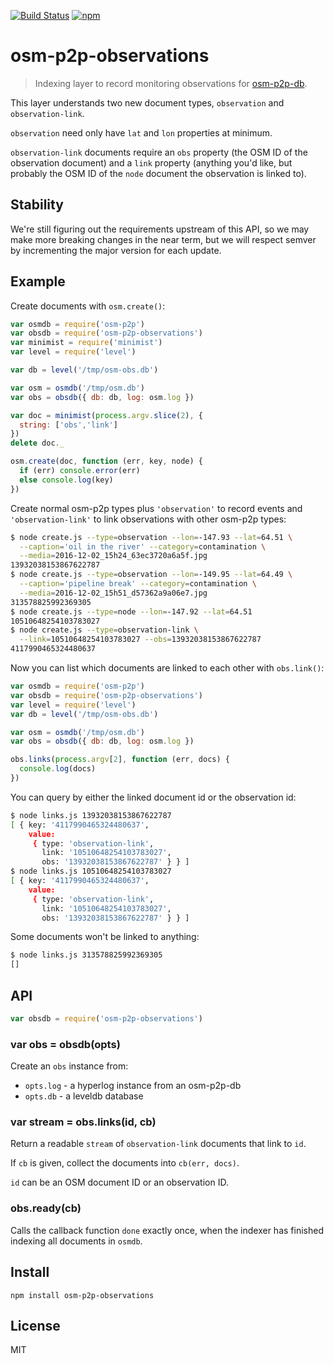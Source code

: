 [![Build Status](https://img.shields.io/travis/digidem/osm-p2p-observations.svg)](https://travis-ci.org/digidem/osm-p2p-observations)
[![npm](https://img.shields.io/npm/v/osm-p2p-observations.svg?maxAge=2592000)](https://www.npmjs.com/package/osm-p2p-observations)

# osm-p2p-observations

> Indexing layer to record monitoring observations for [osm-p2p-db][1].

This layer understands two new document types, `observation` and
`observation-link`.

`observation` need only have `lat` and `lon` properties at minimum.

`observation-link` documents require an `obs` property (the OSM ID of the
observation document) and a `link` property (anything you'd like, but probably
the OSM ID of the `node` document the observation is linked to).


[1]: https://github.com/digidem/osm-p2p-db

## Stability

We're still figuring out the requirements upstream of this API, so we may make
more breaking changes in the near term, but we will respect semver by
incrementing the major version for each update.

## Example

Create documents with `osm.create()`:

``` js
var osmdb = require('osm-p2p')
var obsdb = require('osm-p2p-observations')
var minimist = require('minimist')
var level = require('level')

var db = level('/tmp/osm-obs.db')

var osm = osmdb('/tmp/osm.db')
var obs = obsdb({ db: db, log: osm.log })

var doc = minimist(process.argv.slice(2), {
  string: ['obs','link']
})
delete doc._

osm.create(doc, function (err, key, node) {
  if (err) console.error(err)
  else console.log(key)
})
```

Create normal osm-p2p types plus `'observation'` to record events and
`'observation-link'` to link observations with other osm-p2p types:

``` sh
$ node create.js --type=observation --lon=-147.93 --lat=64.51 \
  --caption='oil in the river' --category=contamination \
  --media=2016-12-02_15h24_63ec3720a6a5f.jpg
13932038153867622787
$ node create.js --type=observation --lon=-149.95 --lat=64.49 \
  --caption='pipeline break' --category=contamination \
  --media=2016-12-02_15h51_d57362a9a06e7.jpg
313578825992369305
$ node create.js --type=node --lon=-147.92 --lat=64.51
10510648254103783027
$ node create.js --type=observation-link \
  --link=10510648254103783027 --obs=13932038153867622787
4117990465324480637
```

Now you can list which documents are linked to each other with `obs.link()`:

``` js
var osmdb = require('osm-p2p')
var obsdb = require('osm-p2p-observations')
var level = require('level')
var db = level('/tmp/osm-obs.db')

var osm = osmdb('/tmp/osm.db')
var obs = obsdb({ db: db, log: osm.log })

obs.links(process.argv[2], function (err, docs) {
  console.log(docs)
})
```

You can query by either the linked document id or the observation id:

``` sh
$ node links.js 13932038153867622787
[ { key: '4117990465324480637',
    value: 
     { type: 'observation-link',
       link: '10510648254103783027',
       obs: '13932038153867622787' } } ]
$ node links.js 10510648254103783027
[ { key: '4117990465324480637',
    value: 
     { type: 'observation-link',
       link: '10510648254103783027',
       obs: '13932038153867622787' } } ]
```

Some documents won't be linked to anything:

``` sh
$ node links.js 313578825992369305
[]
```

## API

``` js
var obsdb = require('osm-p2p-observations')
```

### var obs = obsdb(opts)

Create an `obs` instance from:

* `opts.log` - a hyperlog instance from an osm-p2p-db
* `opts.db` - a leveldb database

### var stream = obs.links(id, cb)

Return a readable `stream` of `observation-link` documents that link to `id`.

If `cb` is given, collect the documents into `cb(err, docs)`.

`id` can be an OSM document ID or an observation ID.

### obs.ready(cb)

Calls the callback function `done` exactly once, when the indexer has finished
indexing all documents in `osmdb`.

## Install

```
npm install osm-p2p-observations
```

## License

MIT
